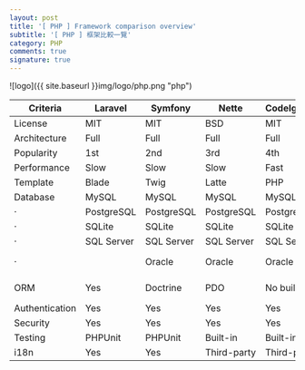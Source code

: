 ```yaml
---
layout: post
title: '[ PHP ] Framework comparison overview'
subtitle: '[ PHP ] 框架比較一覽'
category: PHP
comments: true
signature: true
---
```


![logo]({{ site.baseurl }}img/logo/php.png "php")

Criteria | Laravel | Symfony | Nette | CodeIgniter | Yii 2 | Zend 2 | CakePHP
------- | ------- | ------- | ------- | ------- | ------- | ------- | -------
License | MIT | MIT | BSD | MIT | BSD | BSD | MIT
Architecture | Full | Full | Full | Full | Full | Full | Full
Popularity | 1st | 2nd | 3rd | 4th | 5th | 8th | < 10th
Performance | Slow | Slow | Slow | Fast | Fair | Slow | Slow
Template | Blade | Twig | Latte | PHP | PHP | PHP | Built-in
Database | MySQL | MySQL | MySQL | MySQL | MySQL | MySQL | MySQL
· | PostgreSQL | PostgreSQL | PostgreSQL | PostgreSQL | PostgreSQL | PostgreSQL | PostgreSQL
· | SQLite | SQLite | SQLite | SQLite | SQLite | SQLite | SQLite
· | SQL Server | SQL Server | SQL Server | SQL Server | SQL Server |   | SQL Server
· |  | Oracle | Oracle | Oracle | Oracle |  | Oracle (plugin)
ORM | Yes | Doctrine | PDO | No built-in | Active Record | Doctrine | Yes
Authentication | Yes | Yes | Yes | Yes | Yes | Yes | Yes
Security | Yes | Yes | Yes | Yes | Yes | Yes | Yes
Testing | PHPUnit | PHPUnit | Built-in | Built-in | PHPUnit | PHPUnit | PHPUnit
i18n | Yes | Yes | Third-party | Third-party | Yes | Yes | Yes
